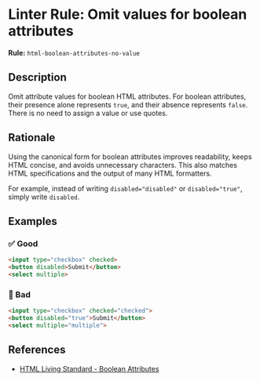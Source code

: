 # Linter Rule: Omit values for boolean attributes

**Rule:** `html-boolean-attributes-no-value`

## Description

Omit attribute values for boolean HTML attributes. For boolean attributes, their presence alone represents `true`, and their absence represents `false`. There is no need to assign a value or use quotes.

## Rationale

Using the canonical form for boolean attributes improves readability, keeps HTML concise, and avoids unnecessary characters. This also matches HTML specifications and the output of many HTML formatters.

For example, instead of writing `disabled="disabled"` or `disabled="true"`, simply write `disabled`.

## Examples

### ✅ Good

```html
<input type="checkbox" checked>
<button disabled>Submit</button>
<select multiple>
```

### 🚫 Bad

```html
<input type="checkbox" checked="checked">
<button disabled="true">Submit</button>
<select multiple="multiple">
```

## References

* [HTML Living Standard - Boolean Attributes](https://html.spec.whatwg.org/multipage/common-microsyntaxes.html#boolean-attributes)
